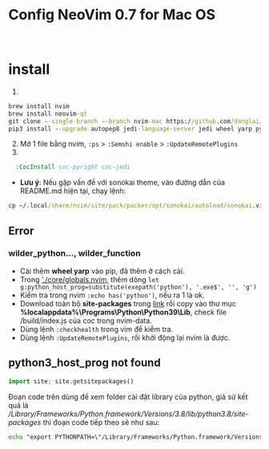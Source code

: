 # Config NeoVim 0.7 for Mac OS

<br/>

# install
1. 
```cmd
brew install nvim
brew install neovim-qt
git clone --single-branch --branch nvim-mac https://github.com/danglai/vim ~/.config/nvim
pip3 install --upgrade autopep8 jedi-language-server jedi wheel yarp pynvim neovim
```
2. Mở 1 file bằng nvim, `:ps` > `:Semshi enable` > `:UpdateRemotePlugins`
3.
```cmd
  :CocInstall coc-pyright coc-jedi
```

- **Lưu ý**: Nếu gặp vấn đề với sonokai theme, vào đường dẫn của README.md hiện tại, chạy lệnh: 
```cmd 
cp ~/.local/share/nvim/site/pack/packer/opt/sonokai/autoload/sonokai.vim ~/.config/nvim/autoload
```

## Error
### wilder_python..., wilder_function
- Cài thêm **wheel yarp** vào pip, đã thêm ở cách cài.
- Trong ['./core/globals.nvim](./core/globals.vim), thêm dòng `let g:python_host_prog=substitute(exepath('python'), '.exe$', '', 'g')`
- Kiểm tra trong nvim `:echo has('python')`, nếu ra 1 là ok.
- Download toàn bộ **site-packages** trong [link](https://github.com/danglaiacc/kn/commit/7b9870f099d346427caf36734feccf88c119b49a) rồi copy vào thư mục **%localappdata%\Programs\Python\Python39\Lib**, check file /build/index.js của coc trong nvim-data.
- Dùng lệnh `:checkhealth` trong vim để kiểm tra.
- Dùng lệnh `:UpdateRemotePlugins`, rồi khởi động lại nvim là được.

## python3_host_prog not found

```py
import site; site.getsitepackages()
```
Đoạn code trên dùng để xem folder cài đặt library của python, giả sử kết quả là */Library/Frameworks/Python.framework/Versions/3.8/lib/python3.8/site-packages* thì đoạn code tiếp theo sẽ như sau:
```cmd
echo "export PYTHONPATH=\"/Library/Frameworks/Python.framework/Versions/3.8/lib/python3.8/site-packages\"">>.zshrc
```
